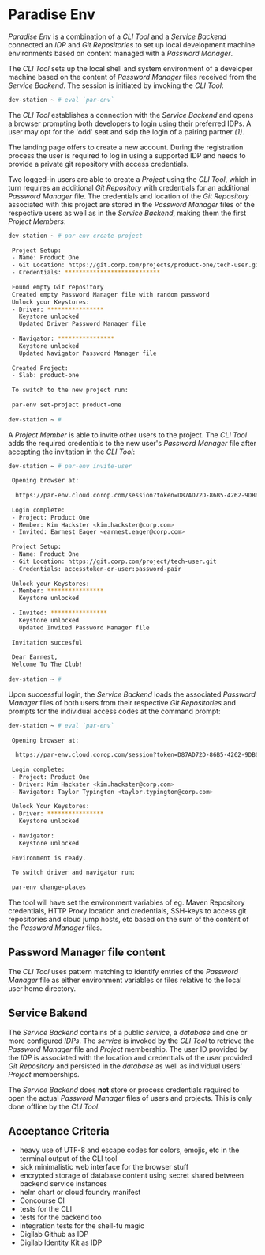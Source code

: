 # Paradise Env

_Paradise Env_ is a combination of a _CLI Tool_ and a _Service Backend_ connected an _IDP_ and _Git Repositories_ to
set up local development machine environments based on content managed with a _Password Manager_.

The _CLI Tool_ sets up the local shell and system environment of a developer machine based on the content of _Password
Manager_ files received from the _Service Backend_. The session is initiated by invoking the _CLI Tool_:

```bash
dev-station ~ # eval `par-env`
```

The _CLI Tool_ establishes a connection with the _Service Backend_ and opens a browser prompting both developers to
login using their preferred IDPs. A user may opt for the 'odd' seat and skip the login of a pairing partner _(1)_.

The landing page offers to create a new account. During the registration process the user is required to log in using 
a supported IDP and needs to provide a private git repository with access credentials.

Two logged-in users are able to create a _Project_ using the _CLI Tool_, which in turn requires an additional _Git 
Repository_ with credentials for an additional _Password Manager_ file. The credentials and location of the _Git 
Repository_ associated with this project are stored in the _Password Manager_ files of the respective users as well
as in the _Service Backend_, making them the first _Project Members_:

```bash
dev-station ~ # par-env create-project
 
 Project Setup:
 - Name: Product One
 - Git Location: https://git.corp.com/projects/product-one/tech-user.git
 - Credentials: ***************************
 
 Found empty Git repository
 Created empty Password Manager file with random password
 Unlock your Keystores:
 - Driver: ****************
   Keystore unlocked
   Updated Driver Password Manager file
 
 - Navigator: ****************
   Keystore unlocked
   Updated Navigator Password Manager file
 
 Created Project:
 - Slab: product-one
 
 To switch to the new project run:
 
 par-env set-project product-one
 
dev-station ~ # 
```

A _Project Member_ is able to invite other users to the project. The _CLI Tool_ adds the required credentials to the 
new user's _Password Manager_ file after accepting the invitation in the _CLI Tool_:

```bash
dev-station ~ # par-env invite-user
 
 Opening browser at:
 
  https://par-env.cloud.corop.com/session?token=D87AD72D-86B5-4262-9DB6-E42B225EB98B
 
 Login complete:
 - Project: Product One
 - Member: Kim Hackster <kim.hackster@corp.com>
 - Invited: Earnest Eager <earnest.eager@corp.com>
 
 Project Setup:
 - Name: Product One
 - Git Location: https://git.corp.com/project/tech-user.git
 - Credentials: accesstoken-or-user:password-pair
 
 Unlock your Keystores:
 - Member: ****************
   Keystore unlocked
 
 - Invited: ****************
   Keystore unlocked
   Updated Invited Password Manager file
 
 Invitation succesful
 
 Dear Earnest, 
 Welcome To The Club!
  
dev-station ~ # 

```

Upon successful login, the _Service Backend_ loads the associated _Password Manager_ files of both users from their 
respective _Git Repositories_ and prompts for the individual access codes at the command prompt:

```bash
dev-station ~ # eval `par-env`
 
 Opening browser at:
 
  https://par-env.cloud.corop.com/session?token=D87AD72D-86B5-4262-9DB6-E42B225EB98B
 
 Login complete:
 - Project: Product One
 - Driver: Kim Hackster <kim.hackster@corp.com>
 - Navigator: Taylor Typington <taylor.typington@corp.com>
 
 Unlock Your Keystores:
 - Driver: ****************
   Keystore unlocked
 
 - Navigator: 
   Keystore unlocked
 
 Environment is ready.
 
 To switch driver and navigator run:
 
 par-env change-places

```

The tool will have set the environment variables of eg. Maven Repository credentials, HTTP Proxy location and 
credentials, SSH-keys to access git repositories and cloud jump hosts, etc based on the sum of the content of the
_Password Manager_ files.

## Password Manager file content

The _CLI Tool_ uses pattern matching to identify entries of the _Password Manager_ file as either environment variables
or files relative to the local user home directory.

## Service Bakend

The _Service Backend_ contains of a public _service_, a _database_ and one or more configured _IDPs_. The _service_
is invoked by the _CLI Tool_ to retrieve the _Password Manager_ file and _Project_ membership. The user ID provided
by the _IDP_ is associated with the location and credentials of the user provided _Git Repository_ and persisted in 
the _database_ as well as individual users' _Project_ memberships.

The _Service Backend_ does **not** store or process credentials required to open the actual _Password Manager_ files 
of users and projects. This is only done offline by the _CLI Tool_.

## Acceptance Criteria

- heavy use of UTF-8 and escape codes for colors, emojis, etc in the terminal output of the CLI tool
- sick minimalistic web interface for the browser stuff
- encrypted storage of database content using secret shared between backend service instances
- helm chart or cloud foundry manifest
- Concourse CI
- tests for the CLI
- tests for the backend too
- integration tests for the shell-fu magic
- Digilab Github as IDP
- Digilab Identity Kit as IDP
